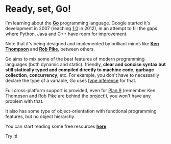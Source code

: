 # Ready, set, Go!

I'm learning about the **[Go](https://golang.org/)** programming language. Google started it's development in 2007 (reaching [1.0](https://blog.golang.org/go-version-1-is-released) in 2012), in an attempt to fill the gaps where Python, Java and C++ have room for improvement. 

Note that it's being designed and implemented by brilliant minds like **[Ken Thompson](https://en.wikipedia.org/wiki/Ken_Thompson)** and **[Rob Pike](https://en.wikipedia.org/wiki/Rob_Pike)**, between others.

Go aims to mix some of the best features of modern programming languages (both dynamic and static): friendly, **clear and concise syntax but still statically typed and compiled directly to machine code**, **garbage collection**, **concurrency**, etc. For example, you don't have to necessarily declare the type of a variable, Go uses [type inference](https://tour.golang.org/basics/14) for that.

Full cross-platform support is provided, even for [Plan 9](https://en.wikipedia.org/wiki/Plan_9_from_Bell_Labs) (remember Ken Thompson and Rob Pike are behind the project!), you won't have any problem with that.

It also has some type of object-orientation with functional programming features, but no object hierarchy.  


You can start reading some free resources **[here](https://github.com/nhsz/learn-go/blob/master/README.md)**.

Try it!
